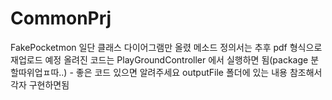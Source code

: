 # CommonPrj

FakePocketmon
일단 클래스 다이어그램만 올렸
메소드 정의서는 추후 pdf 형식으로 재업로드 예정
올려진 코드는 PlayGroundController 에서 실행하면 됨(package 분할따위업ㅍ따..) - 좋은 코드 있으면 알려주세요
outputFile 폴더에 있는 내용 참조해서 각자 구현하면됨

